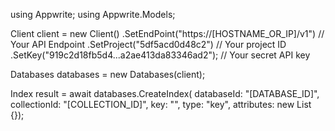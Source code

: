 using Appwrite;
using Appwrite.Models;

Client client = new Client()
    .SetEndPoint("https://[HOSTNAME_OR_IP]/v1") // Your API Endpoint
    .SetProject("5df5acd0d48c2") // Your project ID
    .SetKey("919c2d18fb5d4...a2ae413da83346ad2"); // Your secret API key

Databases databases = new Databases(client);

Index result = await databases.CreateIndex(
    databaseId: "[DATABASE_ID]",
    collectionId: "[COLLECTION_ID]",
    key: "",
    type: "key",
    attributes: new List<string> {});